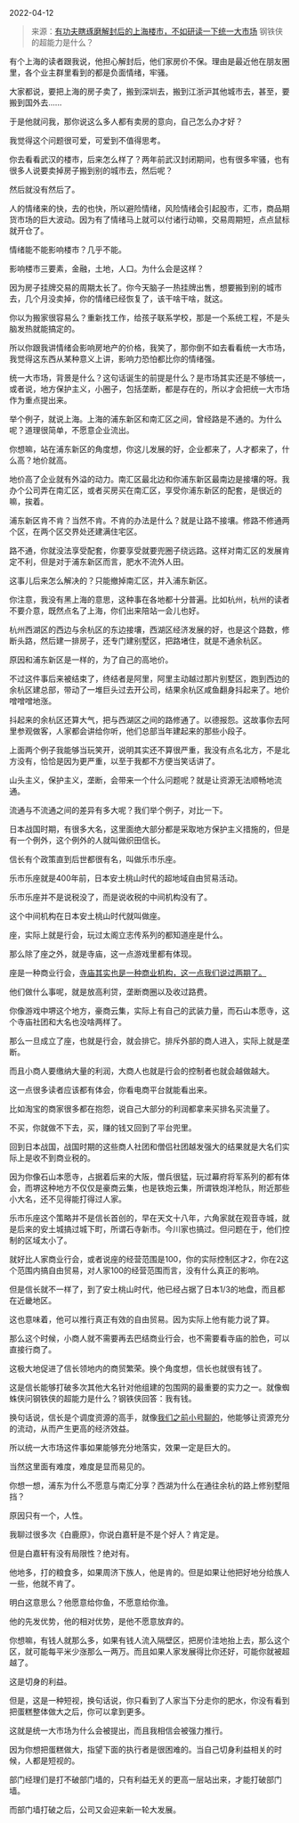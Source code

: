 2022-04-12

> 来源：[有功夫瞎琢磨解封后的上海楼市，不如研读一下统一大市场](http://mp.weixin.qq.com/s?__biz=MzU0MjYwNDU2Mw==&mid=2247504935&idx=2&sn=5580239c9384b780df3979f3bd8178b7&chksm=fb1ab85bcc6d314d7cf8be23d2796712a82ecc51547047c3efe01ebbbfbf0bb883bf011ba429&scene=27#wechat_redirect)
> 钢铁侠的超能力是什么？

有个上海的读者跟我说，他担心解封后，他们家房价不保。理由是最近他在朋友圈里，各个业主群里看到的都是负面情绪，牢骚。  

  

大家都说，要把上海的房子卖了，搬到深圳去，搬到江浙沪其他城市去，甚至，要搬到国外去......

  

于是他就问我，那你说这么多人都有卖房的意向，自己怎么办才好？  

  

我觉得这个问题很可爱，可爱到不值得思考。  

  

你去看看武汉的楼市，后来怎么样了？两年前武汉封闭期间，也有很多牢骚，也有很多人说要卖掉房子搬到别的城市去，然后呢？

  

然后就没有然后了。

  

人的情绪来的快，去的也快，所以避险情绪，风险情绪会引起股市，汇市，商品期货市场的巨大波动。因为有了情绪马上就可以付诸行动嘛，交易周期短，点点鼠标就开仓了。  

  

情绪能不能影响楼市？几乎不能。

  

影响楼市三要素，金融，土地，人口。为什么会是这样？  

  

因为房子挂牌交易的周期太长了。你今天脑子一热挂牌出售，想要搬到别的城市去，几个月没卖掉，你的情绪已经恢复了，该干啥干啥，就这。

  

你以为搬家很容易么？重新找工作，给孩子联系学校，那是一个系统工程，不是头脑发热就能搞定的。  

  

所以你跟我讲情绪会影响房地产的价格，我笑了，那你倒不如去看看统一大市场，我觉得这东西从某种意义上讲，影响力恐怕都比你的情绪强。  

  

统一大市场，背景是什么？这句话诞生的前提是什么？是市场其实还是不够统一，或者说，地方保护主义，小圈子，包括垄断，都是存在的，所以才会把统一大市场作为重点提出来。

  

举个例子，就说上海。上海的浦东新区和南汇区之间，曾经路是不通的。为什么呢？道理很简单，不愿意企业流出。

  

你想嘛，站在浦东新区的角度想，你这儿发展的好，企业都来了，人才都来了，什么高？地价就高。  

  

地价高了企业就有外溢的动力。南汇区最北边和你浦东新区最南边是接壤的呀。我办个公司弄在南汇区，或者买房买在南汇区，享受你浦东新区的配套，是很近的嘛，挨着。

  

浦东新区肯不肯？当然不肯。不肯的办法是什么？就是让路不接壤。修路不修通两个区，在两个区交界处还建满住宅区。

  

路不通，你就没法享受配套，你要享受就要兜圈子绕远路。这样对南汇区的发展肯定不利，但是对于浦东新区而言，肥水不流外人田。

  

这事儿后来怎么解决的？只能撤掉南汇区，并入浦东新区。

  

你注意，我没有黑上海的意思，这种事在各地都十分普遍。比如杭州，杭州的读者不要介意，既然点名了上海，你们出来陪站一会儿也好。  

  

杭州西湖区的西边与余杭区的东边接壤，西湖区经济发展的好，也是这个路数，修断头路，然后建一排房子，还专门建别墅区，把路堵住，就是不通余杭区。  

  

原因和浦东新区是一样的，为了自己的高地价。  

  

不过这件事后来被结束了，终结者是阿里，阿里主动越过那片别墅区，跑到西边的余杭区建总部，带动了一堆巨头过去开公司，结果余杭区咸鱼翻身抖起来了。地价噌噌噌地涨。

  

抖起来的余杭区还算大气，把与西湖区之间的路修通了。以德报怨。这故事你去阿里参观做客，人家都会讲给你听，他们总部当年建起来的那些小段子。  

  

上面两个例子我能够当玩笑开，说明其实还不算很严重，我没有点名北方，不是北方没有，恰恰是因为更严重，以至于我都不方便当笑话讲了。

  

山头主义，保护主义，垄断，会带来一个什么问题呢？就是让资源无法顺畅地流通。  

  

流通与不流通之间的差异有多大呢？我们举个例子，对比一下。

  

日本战国时期，有很多大名，这里面绝大部分都是采取地方保护主义措施的，但是有一个例外，这个例外的人就叫做织田信长。

  

信长有个政策直到后世都很有名，叫做乐市乐座。

  

乐市乐座就是400年前，日本安土桃山时代的超地域自由贸易活动。

  

乐市乐座并不是说税没了，而是说收税的中间机构没有了。  

  

这个中间机构在日本安土桃山时代就叫做座。

  

座，实际上就是行会，玩过太阁立志传系列的都知道座是什么。  

  

那么除了座之外，就是寺庙，这一点游戏里都有体现。  

  

座是一种商业行会，[寺庙其实也是一种商业机构，这一点我们说过两期了。](http://mp.weixin.qq.com/s?__biz=MzU0MjYwNDU2Mw==&mid=2247504855&idx=2&sn=48581034a586d5a50d323aac3d886624&chksm=fb1abfabcc6d36bd0fe5fd8f238ec34f39a615f80976eb7e69c1a5bda12748554e68a4888f59&scene=21#wechat_redirect)

  

他们做什么事呢，就是放高利贷，垄断商圈以及收过路费。  

  

你像游戏中堺这个地方，豪商云集，实际上有自己的武装力量，而石山本愿寺，这个寺庙社团和大名也没啥两样了。

  

那么一旦成立了座，也就是行会，就会排它。排斥外部的商人进入，实际上就是垄断。  

  

而且小商人要缴纳大量的利润，大商人也就是行会的控制者也就会越做越大。  

  

这一点很多读者应该都有体会，你看电商平台就能看出来。

  

比如淘宝的商家很多都在抱怨，说自己大部分的利润都拿来买排名买流量了。  

  

不买，你就做不下去，买，赚的钱又回到了平台兜里。

  

回到日本战国，战国时期的这些商人社团和僧侣社团越发强大的结果就是大名们实际上是收不到商业税的。  

  

因为你像石山本愿寺，占据着后来的大阪，僧兵很猛，玩过幕府将军系列的都有体会，而堺这种地方不仅仅是豪商云集，也是铁炮云集，所谓铁炮洋枪队，附近那些小大名，还不见得能打得过人家。

  

乐市乐座这个策略并不是信长首创的，早在天文十八年，六角家就在观音寺城，就是后来的安土城搞过城下町，所谓石寺新市。今川家也搞过。但问题在于，他们控制的区域太小了。

  

就好比人家商业行会，或者说座的经营范围是100，你的实际控制区才2，你在2这个范围内搞自由贸易，对人家100的经营范围而言，没有什么真正的影响。

  

但是信长就不一样了，到了安土桃山时代，他已经占据了日本1/3的地盘，而且都在近畿地区。

  

这也意味着，他可以推行真正有效的自由贸易。因为实际上他有能力说了算。

  

那么这个时候，小商人就不需要再去巴结商业行会，也不需要看寺庙的脸色，可以直接行商了。

  

这极大地促进了信长领地内的商贸繁荣。换个角度想，信长也就很有钱了。

  

这是信长能够打破多次其他大名针对他组建的包围网的最重要的实力之一。就像蜘蛛侠问钢铁侠的超能力是什么？钢铁侠回答：我有钱。

  

  

换句话说，信长是个调度资源的高手，就像[我们之前小号聊的](http://mp.weixin.qq.com/s?__biz=MzU3NDc5Nzc0NQ==&mid=2247515317&idx=1&sn=566bee993e4100b7ce5c192fa86e3194&chksm=fd2e1e6bca59977dde63c95aacd82ceee541577fd5492e35e9a051868c10f55d5b8dd3aa9f5a&scene=21#wechat_redirect)，他能够让资源充分的流动，从而产生更高的经济效益。  

  

所以统一大市场这件事如果能够充分地落实，效果一定是巨大的。  

  

当然这里面有难度，难度是显而易见的。  

  

你想一想，浦东为什么不愿意与南汇分享？西湖为什么在通往余杭的路上修别墅阻挡？  

  

原因只有一个，人性。  

  

我聊过很多次《白鹿原》，你说白嘉轩是不是个好人？肯定是。

  

但是白嘉轩有没有局限性？绝对有。

  

他地多，打的粮食多，如果周济下族人，他是肯的。但是如果让他把好地分给族人一些，他就不肯了。

  

明白这意思么？他愿意给你鱼，不愿意给你渔。  

  

他的先发优势，他的相对优势，是他不愿意放弃的。  

  

你想嘛，有钱人就那么多，如果有钱人流入隔壁区，把房价洼地抬上去，那么这个区，就可能每平米少涨那么一两万。而且如果人家发展得比你还好，可能你就被超越了。  

  

这是切身的利益。  

  

但是，这是一种短视，换句话说，你只看到了人家当下分走你的肥水，你没有看到把蛋糕整体做大之后，你可以拿到更多。  

  

这就是统一大市场为什么会被提出，而且我相信会被强力推行。  

  

因为你想把蛋糕做大，指望下面的执行者是很困难的。当自己切身利益相关的时候，人都是短视的。

  

部门经理们是打不破部门墙的，只有利益无关的更高一层站出来，才能打破部门墙。

  

而部门墙打破之后，公司又会迎来新一轮大发展。

